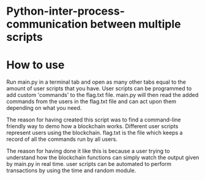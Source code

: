 # Python-inter-process-communication between multiple scripts

# How to use

Run main.py in a terminal tab and open as many other tabs equal to the amount of user scripts that you have. User scripts can be programmed to add custom 'commands' to the flag.txt file. main.py will then read the added commands from the users in the flag.txt file and can act upon them depending on what you need.

The reason for having created this script was to find a command-line friendly way to demo how a blockchain works. Different user scripts represent users using the blockchain. flag.txt is the file which keeps a record of all the commands run by all users.

The reason for having done it like this is because a user trying to understand how the blockchain functions can simply watch the output given by main.py in real time. user scripts can be automated to perform transactions by using the time and random module. 

